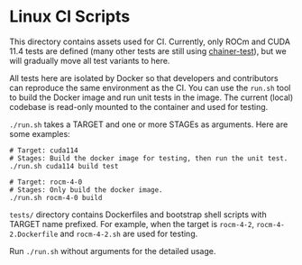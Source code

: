 # Linux CI Scripts

This directory contains assets used for CI.
Currently, only ROCm and CUDA 11.4 tests are defined (many other tests are still using [chainer-test](http://github.com/chainer/chainer-test)), but we will gradually move all test variants to here.

All tests here are isolated by Docker so that developers and contributors can reproduce the same environment as the CI.
You can use the `run.sh` tool to build the Docker image and run unit tests in the image.
The current (local) codebase is read-only mounted to the container and used for testing.

`./run.sh` takes a TARGET and one or more STAGEs as arguments.
Here are some examples:

```
# Target: cuda114
# Stages: Build the docker image for testing, then run the unit test.
./run.sh cuda114 build test

# Target: rocm-4-0
# Stages: Only build the docker image.
./run.sh rocm-4-0 build
```

`tests/` directory contains Dockerfiles and bootstrap shell scripts with TARGET name prefixed.
For example, when the target is `rocm-4-2`, `rocm-4-2.Dockerfile` and `rocm-4-2.sh` are used for testing.

Run `./run.sh` without arguments for the detailed usage.
